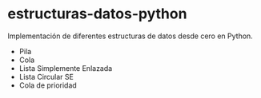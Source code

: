 # estructuras-datos-python
Implementación de diferentes estructuras de datos desde cero en Python.
- Pila
- Cola
- Lista Simplemente Enlazada
- Lista Circular SE
- Cola de prioridad
